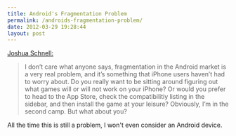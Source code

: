 ```yaml
---
title: Android's Fragmentation Problem
permalink: /androids-fragmentation-problem/
date: 2012-03-29 19:28:44
layout: post
---
```


[Joshua Schnell:](http://www.macgasm.net/2012-03-29/first-hand-proof-that-android-has-a-fragmentation-problem/)

> I don’t care what anyone says, fragmentation in the Android market is a very real problem, and it’s something that iPhone users haven’t had to worry about. Do you really want to be sitting around figuring out what games will or will not work on your iPhone? Or would you prefer to head to the App Store, check the compatibilitiy listing in the sidebar, and then install the game at your leisure? Obviously, I’m in the second camp. But what about you?

All the time this is still a problem, I won't even consider an Android device.